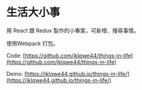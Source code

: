 # 生活大小事
用 React 跟 Redux 製作的小專案，可新增、搜尋事情。

使用Webpack 打包。

Code: [https://github.com/jklqwe44/things-in-life](https://github.com/jklqwe44/things-in-life)

Demo: [https://jklqwe44.github.io/things-in-life/](https://jklqwe44.github.io/things-in-life/)